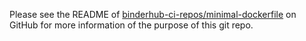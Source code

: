 Please see the README of [binderhub-ci-repos/minimal-dockerfile](https://github.com/binderhub-ci-repos/minimal-dockerfile) on GitHub for more information of the purpose of this git repo.
